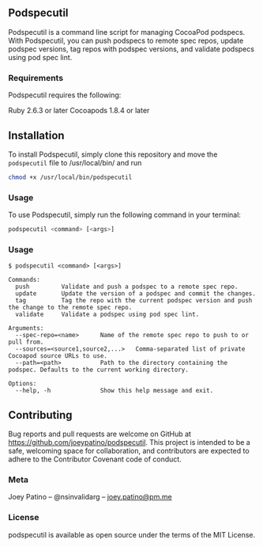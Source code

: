 ## Podspecutil

Podspecutil is a command line script for managing CocoaPod podspecs. With Podspecutil, you can push podspecs to remote spec repos, update podspec versions, tag repos with podspec versions, and validate podspecs using pod spec lint.

### Requirements

Podspecutil requires the following:

Ruby 2.6.3 or later
Cocoapods 1.8.4 or later

## Installation

To install Podspecutil, simply clone this repository and move the `podspecutil` file to /usr/local/bin/ and run

```bash
chmod +x /usr/local/bin/podspecutil
```

### Usage

To use Podspecutil, simply run the following command in your terminal:

```bash
podspecutil <command> [<args>]
```

### Usage

```
$ podspecutil <command> [<args>]

Commands:
  push         Validate and push a podspec to a remote spec repo.
  update       Update the version of a podspec and commit the changes.
  tag          Tag the repo with the current podspec version and push the change to the remote spec repo.
  validate     Validate a podspec using pod spec lint.

Arguments:
  --spec-repo=<name>      Name of the remote spec repo to push to or pull from.
  --sources=<source1,source2,...>   Comma-separated list of private Cocoapod source URLs to use.
  --path=<path>           Path to the directory containing the podspec. Defaults to the current working directory.
  
Options:
  --help, -h              Show this help message and exit.
```

## Contributing

Bug reports and pull requests are welcome on GitHub at https://github.com/joeypatino/podspecutil. This project is intended to be a safe, welcoming space for collaboration, and contributors are expected to adhere to the Contributor Covenant code of conduct.

### Meta

Joey Patino – @nsinvalidarg – joey.patino@pm.me

### License

podspecutil is available as open source under the terms of the MIT License.
